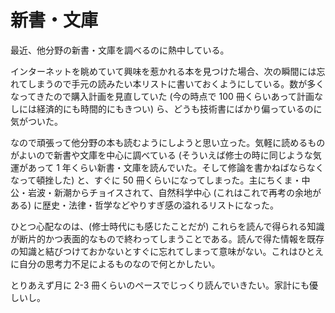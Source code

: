 # 新書・文庫

最近、他分野の新書・文庫を調べるのに熱中している。

インターネットを眺めていて興味を惹かれる本を見つけた場合、次の瞬間には忘れてしまうので手元の読みたい本リストに書いておくようにしている。数が多くなってきたので購入計画を見直していた (今の時点で 100 冊くらいあって計画なしには経済的にも時間的にもきつい) ら、どうも技術書にばかり偏っているのに気がついた。

なので頑張って他分野の本も読むようにしようと思い立った。気軽に読めるものがよいので新書や文庫を中心に調べている (そういえば修士の時に同じような気運があって 1 年くらい新書・文庫を読んでいた。そして修論を書かねばならなくなって頓挫した) と、すぐに 50 冊くらいになってしまった。主にちくま・中公・岩波・新潮からチョイスされて、自然科学中心 (これはこれで再考の余地がある) に歴史・法律・哲学などやりすぎ感の溢れるリストになった。

ひとつ心配なのは、(修士時代にも感じたことだが) これらを読んで得られる知識が断片的かつ表面的なもので終わってしまうことである。読んで得た情報を既存の知識と結びつけておかないとすぐに忘れてしまって意味がない。これはひとえに自分の思考力不足によるものなので何とかしたい。

とりあえず月に 2-3 冊くらいのペースでじっくり読んでいきたい。家計にも優しいし。
